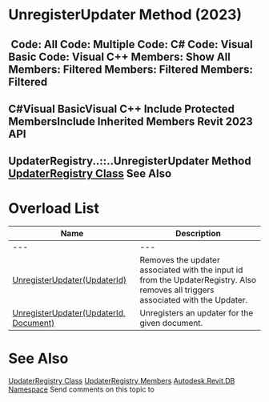 # UnregisterUpdater Method (2023)

﻿
 Code: All Code: Multiple Code: C# Code: Visual Basic Code: Visual C++  Members: Show All Members: Filtered Members: Filtered Members: Filtered   
---  
C#Visual BasicVisual C++
Include Protected MembersInclude Inherited Members
Revit 2023 API  
---  
UpdaterRegistry..::..UnregisterUpdater Method   
[UpdaterRegistry Class](4f24f516-5274-1420-f255-458c0af5d318.md "UpdaterRegistry Class") See Also  
---  
# Overload List
| Name | Description |
| --- | --- |
| --- | --- | --- |
| [UnregisterUpdater(UpdaterId)](6866986e-c8c2-f4c5-6c8c-4c9446e5b409.md "UnregisterUpdater Method \(UpdaterId\)") | Removes the updater associated with the input id from the UpdaterRegistry. Also removes all triggers associated with the Updater. |
| [UnregisterUpdater(UpdaterId, Document)](5e544431-fb91-eb37-2e36-dccab0955ca8.md "UnregisterUpdater Method \(UpdaterId, Document\)") | Unregisters an updater for the given document. |

# See Also
[UpdaterRegistry Class](4f24f516-5274-1420-f255-458c0af5d318.md "UpdaterRegistry Class")
[UpdaterRegistry Members](824f2c8a-1f99-72be-4661-b613f0330bb3.md "UpdaterRegistry Members")
[Autodesk.Revit.DB Namespace](87546ba7-461b-c646-cbb1-2cb8f5bff8b2.md "Autodesk.Revit.DB Namespace")
Send comments on this topic to 
